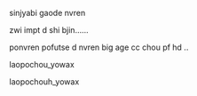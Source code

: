 sinjyabi gaode nvren

zwi impt d shi  bjin......

ponvren 
pofutse d nvren 
big age cc
chou
pf hd ..

laopochou_yowax

laopochouh_yowax

